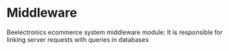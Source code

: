 # Middleware
Beelectronics ecommerce system middleware module: It is responsible for linking server requests with queries in databases
